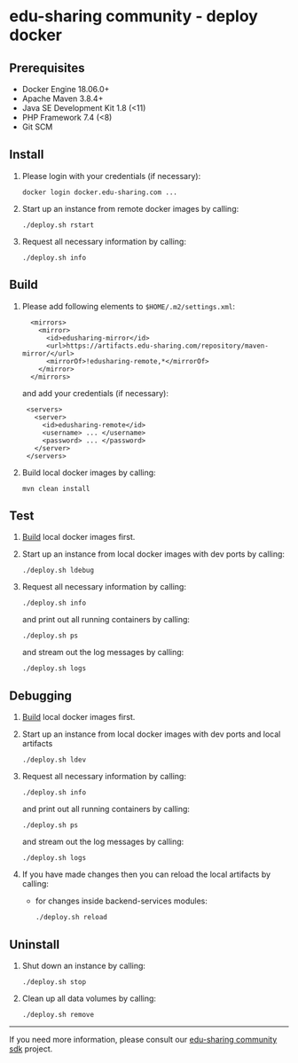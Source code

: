 # edu-sharing community - deploy docker

Prerequisites
-------------

- Docker Engine 18.06.0+
- Apache Maven 3.8.4+
- Java SE Development Kit 1.8 (<11)
- PHP Framework 7.4 (<8)
- Git SCM

Install
-------

1. Please login with your credentials (if necessary):

   ```
   docker login docker.edu-sharing.com ... 
   ```

2. Start up an instance from remote docker images by calling:

   ```
   ./deploy.sh rstart
   ```

3. Request all necessary information by calling:

   ```
   ./deploy.sh info
   ```

Build
-----

1. Please add following elements to `$HOME/.m2/settings.xml`:

   ```
     <mirrors>
       <mirror>
         <id>edusharing-mirror</id>
         <url>https://artifacts.edu-sharing.com/repository/maven-mirror/</url>
         <mirrorOf>!edusharing-remote,*</mirrorOf>
       </mirror>
     </mirrors>
   ```      
   
   and add your credentials (if necessary):

   ```
    <servers>
      <server>
        <id>edusharing-remote</id>
        <username> ... </username>
        <password> ... </password>
      </server>
    </servers>
   ```      

2. Build local docker images by calling:

   ```
   mvn clean install
   ```

Test
----

1. [Build](#build) local docker images first.

2. Start up an instance from local docker images with dev ports by calling:

   ```
   ./deploy.sh ldebug
   ```

3. Request all necessary information by calling:

   ```
   ./deploy.sh info
   ```

   and print out all running containers by calling:

   ```
   ./deploy.sh ps
   ```

   and stream out the log messages by calling:

   ```
   ./deploy.sh logs
   ```

Debugging
---------

1. [Build](#build) local docker images first.

2. Start up an instance from local docker images with dev ports and local artifacts

   ```
   ./deploy.sh ldev
   ```

3. Request all necessary information by calling:

   ```
   ./deploy.sh info
   ```

   and print out all running containers by calling:

   ```
   ./deploy.sh ps
   ```

   and stream out the log messages by calling:

   ```
   ./deploy.sh logs
   ```

4. If you have made changes then you can reload the local artifacts by calling:

    * for changes inside backend-services modules:

      ```
      ./deploy.sh reload
      ```

Uninstall
---------

1. Shut down an instance by calling:

   ```
   ./deploy.sh stop
   ```

2. Clean up all data volumes by calling:

   ```
   ./deploy.sh remove
   ```

---
If you need more information, please consult
our [edu-sharing community sdk](https://scm.edu-sharing.com/edu-sharing-community/edu-sharing-community-sdk) project.
